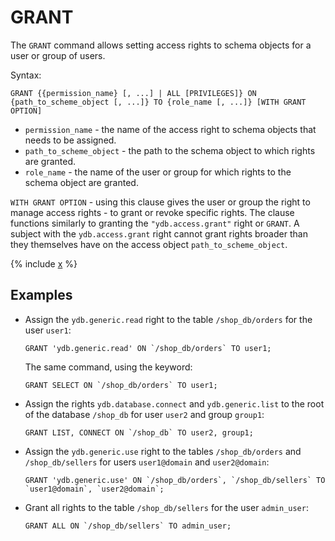 # GRANT

The `GRANT` command allows setting access rights to schema objects for a user or group of users.

Syntax:

```yql
GRANT {{permission_name} [, ...] | ALL [PRIVILEGES]} ON {path_to_scheme_object [, ...]} TO {role_name [, ...]} [WITH GRANT OPTION]
```

* `permission_name` - the name of the access right to schema objects that needs to be assigned.
* `path_to_scheme_object` - the path to the schema object to which rights are granted.
* `role_name` - the name of the user or group for which rights to the schema object are granted.

`WITH GRANT OPTION` - using this clause gives the user or group the right to manage access rights - to grant or revoke specific rights. The clause functions similarly to granting the `"ydb.access.grant"` right or `GRANT`.
A subject with the `ydb.access.grant` right cannot grant rights broader than they themselves have on the access object `path_to_scheme_object`.

{% include [x](../_includes/permissions_list.md) %}

## Examples

* Assign the `ydb.generic.read` right to the table `/shop_db/orders` for the user `user1`:

  ```yql
  GRANT 'ydb.generic.read' ON `/shop_db/orders` TO user1;
  ```

  The same command, using the keyword:

  ```yql
  GRANT SELECT ON `/shop_db/orders` TO user1;
  ```

* Assign the rights `ydb.database.connect` and `ydb.generic.list` to the root of the database `/shop_db` for user `user2` and group `group1`:

  ```yql
  GRANT LIST, CONNECT ON `/shop_db` TO user2, group1;
  ```

* Assign the `ydb.generic.use` right to the tables `/shop_db/orders` and `/shop_db/sellers` for users `user1@domain` and `user2@domain`:

  ```yql
  GRANT 'ydb.generic.use' ON `/shop_db/orders`, `/shop_db/sellers` TO `user1@domain`, `user2@domain`;
  ```

* Grant all rights to the table `/shop_db/sellers` for the user `admin_user`:

  ```yql
  GRANT ALL ON `/shop_db/sellers` TO admin_user;
  ```
